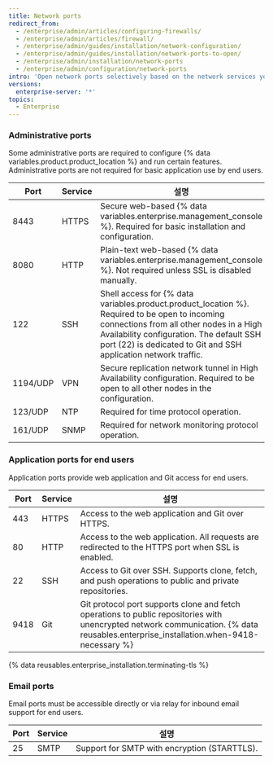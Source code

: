 ```yaml
---
title: Network ports
redirect_from:
  - /enterprise/admin/articles/configuring-firewalls/
  - /enterprise/admin/articles/firewall/
  - /enterprise/admin/guides/installation/network-configuration/
  - /enterprise/admin/guides/installation/network-ports-to-open/
  - /enterprise/admin/installation/network-ports
  - /enterprise/admin/configuration/network-ports
intro: 'Open network ports selectively based on the network services you need to expose for administrators, end users, and email support.'
versions:
  enterprise-server: '*'
topics:
  - Enterprise
---
```


### Administrative ports

Some administrative ports are required to configure {% data variables.product.product_location %} and run certain features. Administrative ports are not required for basic application use by end users.

| Port     | Service | 설명                                                                                                                                                                                                                                                        |
| -------- | ------- | --------------------------------------------------------------------------------------------------------------------------------------------------------------------------------------------------------------------------------------------------------- |
| 8443     | HTTPS   | Secure web-based {% data variables.enterprise.management_console %}. Required for basic installation and configuration.                                                                                                                                   |
| 8080     | HTTP    | Plain-text web-based {% data variables.enterprise.management_console %}. Not required unless SSL is disabled manually.                                                                                                                                    |
| 122      | SSH     | Shell access for {% data variables.product.product_location %}. Required to be open to incoming connections from all other nodes in a High Availability configuration. The default SSH port (22) is dedicated to Git and SSH application network traffic. |
| 1194/UDP | VPN     | Secure replication network tunnel in High Availability configuration. Required to be open to all other nodes in the configuration.                                                                                                                        |
| 123/UDP  | NTP     | Required for time protocol operation.                                                                                                                                                                                                                     |
| 161/UDP  | SNMP    | Required for network monitoring protocol operation.                                                                                                                                                                                                       |

### Application ports for end users

Application ports provide web application and Git access for end users.

| Port | Service | 설명                                                                                                                                                                                    |
| ---- | ------- | ------------------------------------------------------------------------------------------------------------------------------------------------------------------------------------- |
| 443  | HTTPS   | Access to the web application and Git over HTTPS.                                                                                                                                     |
| 80   | HTTP    | Access to the web application. All requests are redirected to the HTTPS port when SSL is enabled.                                                                                     |
| 22   | SSH     | Access to Git over SSH. Supports clone, fetch, and push operations to public and private repositories.                                                                                |
| 9418 | Git     | Git protocol port supports clone and fetch operations to public repositories with unencrypted network communication. {% data reusables.enterprise_installation.when-9418-necessary %}

{% data reusables.enterprise_installation.terminating-tls %}

### Email ports

Email ports must be accessible directly or via relay for inbound email support for end users.

| Port | Service | 설명                                           |
| ---- | ------- | -------------------------------------------- |
| 25   | SMTP    | Support for SMTP with encryption (STARTTLS). |
